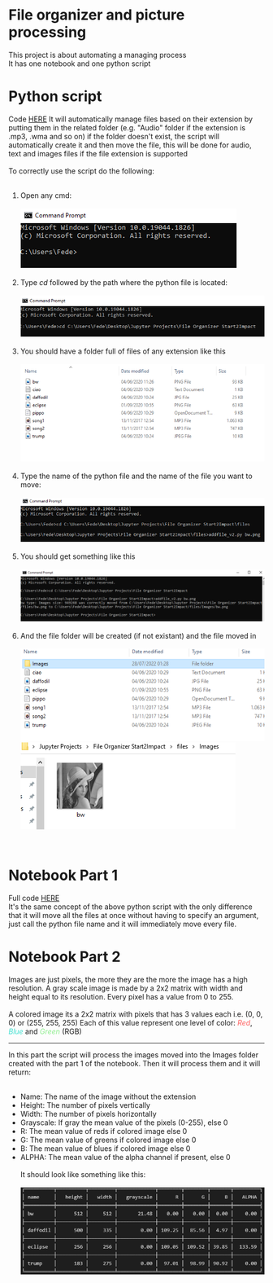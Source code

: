 # File organizer and picture processing  

This project is about automating a managing process  
It has one notebook and one python script  
<h1>Python script</h1>
Code <a href="https://github.com/federoccco/Start2Impact/blob/main/Data%20Science/File-Organizer/addfile_v2.py">HERE</a>
It will automatically manage files based on their extension by putting them in the related folder 
(e.g. "Audio" folder if the extension is    .mp3, .wma and so on) if the folder doesn't exist, 
the script will automatically create it and then move the file, this will be done for audio, 
text and images files if  the file extension is supported    
<br>
<br> 
  To correctly use the script do the following:
<ol>
<br>
  <li>
    Open any cmd:
<br>
<br>
    <img src="readme images\1.PNG">
  </li>
  <br>
  <li>
    Type <i>cd</i> followed by the path where the python file is located:
    <br>
    <br>
    <img src="readme images\2.PNG">
  </li>
  <br>
  <li>
    You should have a folder full of files of any extension like this
    <br>
    <br>
    <img src="readme images\files.PNG">
  </li>
  <br>
  <li>
    Type the name of the python file and the name of the file you want to move:
  <br>
  <br>
    <img src="readme images\3.PNG">
  </li>
  <br>
  <li>
    You should get something like this
  <br>
  <br>
    <img src="readme images\4.PNG">
  </li>
  <br>
  <li>
    And the file folder will be created (if not existant) and the file moved in
  <br>
  <br>
    <img src="readme images\folder.PNG">
    <img src="readme images\image.PNG">
  </li>
</ol>
<br>
<h1> Notebook Part 1</h1>

Full code <a href="https://nbviewer.org/github/federoccco/Start2Impact/blob/main/Data%20Science/File-Organizer/fileorganizer_v2.ipynb">HERE</a>
<br>
It's the same concept of the above python script with the only difference that 
it will move all the files at once without having to specify an argument, just call 
the python file name and it will immediately move every file.  
<h1> Notebook Part 2</h1>
Images are just pixels, the more they are the more the image has a high resolution. 
A gray scale image is made by a 2x2 matrix with width and height equal to its resolution. 
Every pixel has a value from 0 to 255. 
<br>
<br>
A colored image its a 2x2 matrix with pixels that has 3 values each i.e. (0, 0, 0) or (255, 255, 255)
Each of this value represent one level of color: <i style="color:#ff6363;">Red</i>, <i style="color:turquoise;">Blue</i> and <i style="color:lightgreen;">Green</i> (RGB)
<br>
<hr>
In this part the script will process the images moved into the Images folder created with the part 1 of the notebook. Then it will process them and it will return:
<br>
<br>
<ul>
<li>
Name: The name of the image without the extension
</li>
<li>
Height: The number of pixels vertically
</li>
<li>
Width: The number of pixels horizontally
</li>
<li>
Grayscale: If gray the mean value of the pixels (0-255), else 0
</li>
<li>
R: The mean value of reds if colored image else 0
</li>
<li>
G: The mean value of greens if colored image else 0
</li>
<li>
B: The mean value of blues if colored image else 0
</li>
<li>
ALPHA: The mean value of the alpha channel if present, else 0
</li>
<br>
It should look like something like this:
<br>
<br>
<img src="readme images\table.PNG">






